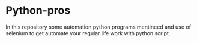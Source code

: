 # Python-pros
In this repository some automation python programs mentineed and use of selenium to get automate your regular life work with python script.
